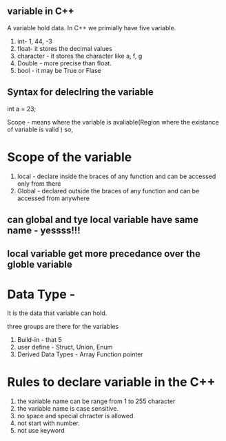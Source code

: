 ## variable in C++
A variable hold data.
In C++ we primially have five variable.

1. int- 1, 44, -3
2. float- it stores the decimal values
3. character - it stores the character like a, f, g
4. Double - more precise than float.
5. bool - it may be True or Flase

## Syntax for deleclring the variable
 int a = 23;

Scope - means where the variable is avaliable(Region where the existance of variable is valid )
 so, 

# Scope of the variable 
1. local - declare inside the braces of any function and can be accessed only from there 
2. Global - declared outside the braces of any function and can be accessed from anywhere

## can global and tye local variable have same name - yessss!!!
## local variable get more precedance over the globle variable

# Data Type -
It is the data that variable can hold.

three groups are there for the variables
1. Build-in - that 5
2. user define - Struct, Union, Enum
3. Derived Data Types -
Array Function pointer

# Rules to declare variable in the C++

1. the variable name can be range from 1 to 255 character
2. the variable name is case sensitive.
3. no space and special chracter is allowed.
4. not start with number.
5. not use keyword